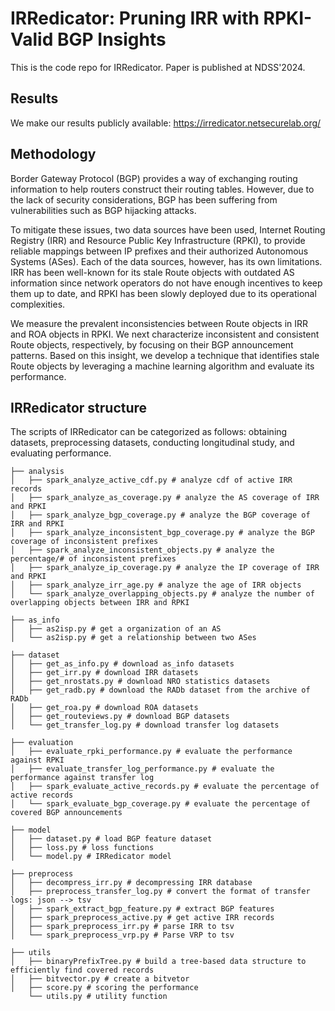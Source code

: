 # IRRedicator: Pruning IRR with RPKI-Valid BGP Insights
This is the code repo for IRRedicator. Paper is published at NDSS'2024.
<!-- 
## Bibliography
```
@inproceedings{li-2023-rov,
  author = {Weitong Li and Zhexiao Lin and Mohammad Ishtiaq Ashiq Khan and Emile Aben and Romain Fontugne and Amreesh Phokeer and Taejoong Chung},
  title = {{RoVista: Measuring and Understanding the Route Origin Validation (ROV) in RPKI}},
  booktitle = {Proceedings of the ACM Internet Measurement Conference (IMC'23)},
  address = {Montreal, Canada},
  month = {October},
  year = {2023}
}
``` -->
## Results
We make our results publicly available: https://irredicator.netsecurelab.org/

## Methodology
Border Gateway Protocol (BGP) provides a way of exchanging routing information to help routers construct their routing tables. However, due to the lack of security considerations, BGP has been suffering from vulnerabilities such as BGP hijacking attacks. 

To mitigate these issues, two data sources have been used, Internet Routing Registry (IRR) and Resource Public Key Infrastructure (RPKI), to provide reliable mappings between IP prefixes and their authorized Autonomous Systems (ASes). Each of the data sources, however, has its own limitations. IRR has been well-known for its stale Route objects with outdated AS information since network operators do not have enough incentives to keep them up to date, and RPKI has been slowly deployed due to its operational complexities. 

We measure the prevalent inconsistencies between Route objects in IRR and ROA objects in RPKI. We next characterize inconsistent and consistent Route objects, respectively, by focusing on their BGP announcement patterns. Based on this insight, we develop a technique that identifies stale Route objects by leveraging a machine learning algorithm and evaluate its performance.

## IRRedicator structure
The scripts of IRRedicator can be categorized as follows: obtaining datasets, preprocessing datasets, conducting longitudinal study, and evaluating performance.

``` shell
├── analysis
│   ├── spark_analyze_active_cdf.py # analyze cdf of active IRR records
│   ├── spark_analyze_as_coverage.py # analyze the AS coverage of IRR and RPKI 
│   ├── spark_analyze_bgp_coverage.py # analyze the BGP coverage of IRR and RPKI 
│   ├── spark_analyze_inconsistent_bgp_coverage.py # analyze the BGP coverage of inconsistent prefixes
│   ├── spark_analyze_inconsistent_objects.py # analyze the percentage/# of inconsistent prefixes
│   ├── spark_analyze_ip_coverage.py # analyze the IP coverage of IRR and RPKI
│   ├── spark_analyze_irr_age.py # analyze the age of IRR objects
│   └── spark_analyze_overlapping_objects.py # analyze the number of overlapping objects between IRR and RPKI

├── as_info
│   ├── as2isp.py # get a organization of an AS 
│   └── as2isp.py # get a relationship between two ASes

├── dataset
│   ├── get_as_info.py # download as_info datasets
│   ├── get_irr.py # download IRR datasets
│   ├── get_nrostats.py # download NRO statistics datasets
│   ├── get_radb.py # download the RADb dataset from the archive of RADb
│   ├── get_roa.py # download ROA datasets
│   ├── get_routeviews.py # download BGP datasets
│   └── get_transfer_log.py # download transfer log datasets

├── evaluation
│   ├── evaluate_rpki_performance.py # evaluate the performance against RPKI
│   ├── evaluate_transfer_log_performance.py # evaluate the performance against transfer log
│   ├── spark_evaluate_active_records.py # evaluate the percentage of active records
│   └── spark_evaluate_bgp_coverage.py # evaluate the percentage of covered BGP announcements

├── model
│   ├── dataset.py # load BGP feature dataset
│   ├── loss.py # loss functions
│   └── model.py # IRRedicator model 

├── preprocess
│   ├── decompress_irr.py # decompressing IRR database
│   ├── preprocess_transfer_log.py # convert the format of transfer logs: json --> tsv
│   ├── spark_extract_bgp_feature.py # extract BGP features
│   ├── spark_preprocess_active.py # get active IRR records
│   ├── spark_preprocess_irr.py # parse IRR to tsv
│   └── spark_preprocess_vrp.py # Parse VRP to tsv

├── utils
│   ├── binaryPrefixTree.py # build a tree-based data structure to efficiently find covered records
│   ├── bitvector.py # create a bitvetor
│   ├── score.py # scoring the performance
    └── utils.py # utility function
```
